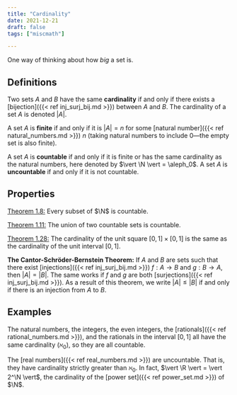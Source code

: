 ```yaml
---
title: "Cardinality"
date: 2021-12-21
draft: false
tags: ["miscmath"]

---
```


One way of thinking about how *big* a set is.

## Definitions
Two sets $A$ and $B$ have the same **cardinality** if and only if there exists a [bijection]({{< ref inj_surj_bij.md >}}) between $A$ and $B$. The cardinality of a set $A$ is denoted $\vert A \vert$. 

A set $A$ is **finite** if and only if it is $\vert A \vert = n$ for some [natural number]({{< ref natural_numbers.md >}}) $n$ (taking natural numbers to include $0$—the empty set is also finite).

A set $A$ is **countable** if and only if it is finite or has the same cardinality as the natural numbers, here denoted by $\vert \N \vert = \aleph_0$. A set $A$ is **uncountable** if and only if it is not countable. 

## Properties
[Theorem 1.8:](\work.pdf#page=2) Every subset of $\N$ is countable. 

[Theorem 1.11:](\work.pdf#page=3) The union of two countable sets is countable.

[Theorem 1.28:](\work.pdf#page=6) The cardinality of the unit square $[0,1] \times [0,1]$ is the same as the cardinality of the unit interval $[0,1]$. 

**The Cantor-Schröder-Bernstein Theorem:** If $A$ and $B$ are sets such that there exist [injections]({{< ref inj_surj_bij.md >}}) $f: A \to B$ and $g: B \to A$, then $\vert A \vert = \vert B \vert$. The same works if $f$ and $g$ are both [surjections]({{< ref inj_surj_bij.md >}}). As a result of this theorem, we write $\vert A \vert \leq \vert B \vert$ if and only if there is an injection from $A$ to $B$. 

## Examples
The natural numbers, the integers, the even integers, the [rationals]({{< ref rational_numbers.md >}}), and the rationals in the interval $[0,1]$ all have the same cardinality ($\aleph_0$), so they are all countable.

The [real numbers]({{< ref real_numbers.md >}}) are uncountable. That is, they have cardinality strictly greater than $\aleph_0$. In fact, $\vert \R \vert = \vert 2^\N \vert$, the cardinality of the [power set]({{< ref power_set.md >}}) of $\N$.